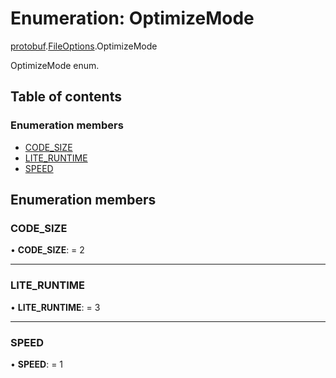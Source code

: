 # Enumeration: OptimizeMode

[protobuf](../modules/proto.google.protobuf.md).[FileOptions](../modules/proto.google.protobuf.fileoptions.md).OptimizeMode

OptimizeMode enum.

## Table of contents

### Enumeration members

- [CODE\_SIZE](proto.google.protobuf.fileoptions.optimizemode.md#code_size)
- [LITE\_RUNTIME](proto.google.protobuf.fileoptions.optimizemode.md#lite_runtime)
- [SPEED](proto.google.protobuf.fileoptions.optimizemode.md#speed)

## Enumeration members

### CODE\_SIZE

• **CODE\_SIZE**: = 2

___

### LITE\_RUNTIME

• **LITE\_RUNTIME**: = 3

___

### SPEED

• **SPEED**: = 1
